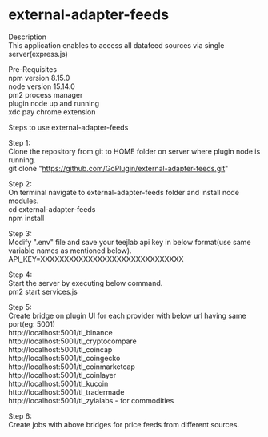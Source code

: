 # external-adapter-feeds  

Description  
This application enables to access all datafeed sources via single server(express.js)  

Pre-Requisites  
npm version 8.15.0  
node version 15.14.0  
pm2 process manager  
plugin node up and running  
xdc pay chrome extension  


Steps to use external-adapter-feeds  
  
Step 1:  
Clone the repository from git to HOME folder on server where plugin node is running.  
git clone "https://github.com/GoPlugin/external-adapter-feeds.git"  
  
Step 2:  
On terminal navigate to external-adapter-feeds folder and install node modules.  
cd external-adapter-feeds  
npm install  
  
Step 3:  
Modify ".env" file and save your teejlab api key in below format(use same variable names as mentioned below).  
API_KEY=XXXXXXXXXXXXXXXXXXXXXXXXXXXXXX  
  
Step 4:  
Start the server by executing below command.  
pm2 start services.js

Step 5:  
Create bridge on plugin UI for each provider with below url having same port(eg: 5001)  
http://localhost:5001/tl_binance  
http://localhost:5001/tl_cryptocompare  
http://localhost:5001/tl_coincap  
http://localhost:5001/tl_coingecko  
http://localhost:5001/tl_coinmarketcap  
http://localhost:5001/tl_coinlayer  
http://localhost:5001/tl_kucoin  
http://localhost:5001/tl_tradermade  
http://localhost:5001/tl_zylalabs  - for commodities  

Step 6:  
Create jobs with above bridges for price feeds from different sources.  









